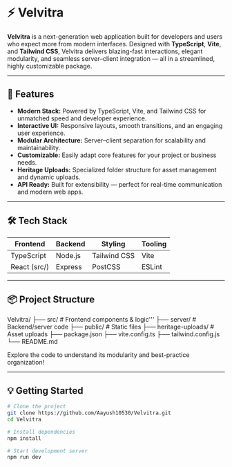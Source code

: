# ⚡ Velvitra

**Velvitra** is a next-generation web application built for developers and users who expect more from modern interfaces. Designed with **TypeScript**, **Vite**, and **Tailwind CSS**, Velvitra delivers blazing-fast interactions, elegant modularity, and seamless server–client integration — all in a streamlined, highly customizable package.

---

## 🚀 Features
- **Modern Stack:** Powered by TypeScript, Vite, and Tailwind CSS for unmatched speed and developer experience.  
- **Interactive UI:** Responsive layouts, smooth transitions, and an engaging user experience.  
- **Modular Architecture:** Server–client separation for scalability and maintainability.  
- **Customizable:** Easily adapt core features for your project or business needs.  
- **Heritage Uploads:** Specialized folder structure for asset management and dynamic uploads.  
- **API Ready:** Built for extensibility — perfect for real-time communication and modern web apps.

---

## 🛠️ Tech Stack
| Frontend | Backend | Styling | Tooling |
|-----------|----------|----------|----------|
| TypeScript | Node.js | Tailwind CSS | Vite |
| React (src/) | Express | PostCSS | ESLint |

---

## 📦 Project Structure

Velvitra/
├── src/ # Frontend components & logic'''
├── server/ # Backend/server code
├── public/ # Static files
├── heritage-uploads/ # Asset uploads
├── package.json
├── vite.config.ts
├── tailwind.config.js
└── README.md

Explore the code to understand its modularity and best-practice organization!

---

## 💡 Getting Started
```bash
# Clone the project
git clone https://github.com/Aayush10530/Velvitra.git
cd Velvitra

# Install dependencies
npm install

# Start development server
npm run dev
